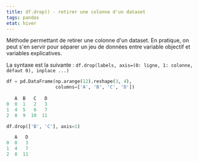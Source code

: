 ```yaml
---
title: df.drop() - retirer une colonne d'un dataset
tags: pandas
etat: hiver
---
```


Méthode permettant de retirer une colonne d'un dataset. En pratique, on peut s'en servir pour séparer un jeu de données entre variable objectif et variables explicatives.

La syntaxe est la suivante : `df.drop(labels, axis=(0: ligne, 1: colonne, défaut 0), inplace ...)`

```python
df = pd.DataFrame(np.arange(12).reshape(3, 4),
                  columns=['A', 'B', 'C', 'D'])
				  
   A  B   C   D
0  0  1   2   3
1  4  5   6   7
2  8  9  10  11

df.drop(['B', 'C'], axis=1)

   A   D
0  0   3
1  4   7
2  8  11
````
